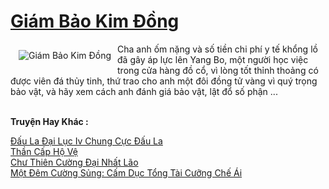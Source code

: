 <a href="https://truyenwiki.net/giam-bao-kim-dong.36505/" title="Giám Bảo Kim Đồng"><h1>Giám Bảo Kim Đồng</h1></a><div style="display:table"><img align="right" style="float: left; padding: 10px;" src="https://truyenwiki.net/a/img/str/src/36505.jpg" alt="Giám Bảo Kim Đồng">Cha anh ốm nặng và số tiền chi phí y tế khổng lồ đã gây áp lực lên Yang Bo, một người học việc trong cửa hàng đồ cổ, vì lòng tốt thỉnh thoảng có được viên đá thủy tinh, thứ trao cho anh một đôi đồng tử vàng vì quý trọng bảo vật, và hãy xem cách anh đánh giá bảo vật, lật đổ số phận ...</div><p><br><b>Truyện Hay Khác :</b></p><a href="https://truyenwiki.net/dau-la-dai-luc-iv-chung-cuc-dau-la.35107/" alt="Đấu La Đại Lục Iv Chung Cực Đấu La">Đấu La Đại Lục Iv Chung Cực Đấu La</a><br/><a href="https://sangtacviet.wordpress.com/2020/10/22/than-cap-ho-ve/" alt="Thần Cấp Hộ Vệ">Thần Cấp Hộ Vệ</a><br/><a href="https://github.com/nownovels/wikidich/tree/master/truyenhay/35685" alt="Chư Thiên Cường Đại Nhất Lão">Chư Thiên Cường Đại Nhất Lão</a><br/><a href="https://github.com/nownovels/wikidich/tree/master/truyenhay/36514" alt="Một Đêm Cường Sủng: Cấm Dục Tổng Tài Cưỡng Chế Ái">Một Đêm Cường Sủng: Cấm Dục Tổng Tài Cưỡng Chế Ái</a><br/>